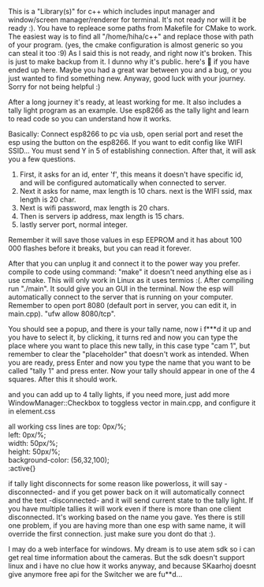 This is a "Library(s)" for c++ which includes input manager and window/screen manager/renderer for terminal. It's not ready nor will it be ready :). You have to repleace some paths from Makefile for CMake to work. The easiest way is to find all "/home/hiha/c++" and replace those with path of your program. (yes, the cmake configuration is almost generic so you can steal it too :9) As I said this is not ready, and right now it's broken. This is just to make backup from it. I dunno why it's public. here's 🍪 if you have ended up here. Maybe you had a great war between you and a bug, or you just wanted to find something new. Anyway, good luck with your journey. Sorry for not being helpful :) 

After a long journey it's ready, at least working for me. It also includes a tally light program as an example. Use esp8266 as the tally light and learn to read code so you can understand how it works. 

Basically: Connect esp8266 to pc via usb, open serial port and reset the esp using the button on the esp8266. If you want to edit config like WIFI SSID... You must send Y in 5 of establishing connection. After that, it will ask you a few questions. 

1. First, it asks for an id, enter 'f', this means it doesn't have specific id, and will be configured automatically when connected to server. 
2. Next it asks for name, max length is 10 chars. next is the WIFI ssid, max length is 20 char. 
3. Next is wifi password, max length is 20 chars. 
4. Then is servers ip address, max length is 15 chars. 
5. lastly server port, normal integer. 

Remember it will save those values in esp EEPROM and it has about 100 000 flashes before it breaks, but you can read it forever. 

After that you can unplug it and connect it to the power way you prefer. compile to code using command: "make" it doesn't need anything else as i use cmake. This will only work in Linux as it uses termios :(. After compiling run "./main". It sould give you an GUI in the terminal. Now the esp will automatically connect to the server that is running on your computer. Remember to open port 8080 (default port in server, you can edit it, in main.cpp). "ufw allow 8080/tcp". 

You should see a popup, and there is your tally name, now i f***d it up and you have to select it, by clicking, it turns red and now you can type the place where you want to place this new tally, in this case type "cam 1", but remember to clear the "placeholder" that doesn't work as intended. When you are ready, press Enter and now you type the name that you want to be called "tally 1" and press enter. Now your tally should appear in one of the 4 squares. After this it should work. 

and you can add up to 4 tally lights, if you need more, just add more WindowManager::Checkbox to toggless vector in main.cpp, and configure it in element.css 

all working css lines are
top: 0px/%; <br>
left: 0px/%; <br>
width: 50px/%; <br>
height: 50px/%; <br>
background-color: (56,32,100); <br>
:active{} 

if tally light disconnects for some reason like powerloss, it will say -disconnected- and if you get power back on it will automatically connect and the text -disconnected- and it will send current state to the tally light. If you have multiple tallies it will work even if there is more than one client disconnected. It's working based on the name you gave. Yes there is still one problem, if you are having more than one esp with same name, it will override the first connection. just make sure you dont do that :). 

I may do a web interface for windows. My dream is to use atem sdk so i can get real time information about the cameras. But the sdk doesn't support linux and i have no clue how it works anyway, and because SKaarhoj doesnt give anymore free api for the Switcher we are fu**d... 

